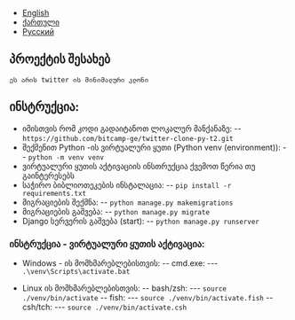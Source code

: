 - [English](https://github.com/bitcamp-group-2/twitter-clone-py-t2/blob/george/readme.md)
- [ქართული](https://github.com/bitcamp-group-2/twitter-clone-py-t2/blob/george/redme.ge.md)
- [Русский](https://github.com/bitcamp-group-2/twitter-clone-py-t2/blob/george/readme.ru.md)

## პროექტის შესახებ
    ეს არის twitter ის მინიმალური კლონი

## ინსტრუქცია:
- იმისთვის რომ კოდი გადაიტანოთ ლოკალურ მანქანაზე:
-- `https://github.com/bitcamp-ge/twitter-clone-py-t2.git`
- შექმენით Python -ის ვირტუალური ყუთი (Python venv (environment)):
-- `python -m venv venv`
- ვირტუალური ყუთის აქტივაციის ინსთრუქცია ქვემოთ წერია თუ გაინტერესებს
- საჭირო ბიბლიოთეკების ინსტალაცია:
-- `pip install -r requirements.txt`
- მიგრაციების შექმნა:
-- `python manage.py makemigrations`
- მიგრაციების გაშვება:
-- `python manage.py migrate`
- Django სერვერის გაშვება (start):
-- `python manage.py runserver`


### ინსტრუქცია - ვირტუალური ყუთის აქტივაცია:

- Windows - ის მომხმარებლებისთვის:
-- cmd.exe:
--- `.\venv\Scripts\activate.bat`

- Linux ის მომხმარებლებისთვის:
-- bash/zsh:
--- `source ./venv/bin/activate`
-- fish:
--- `source ./venv/bin/activate.fish`
-- csh/tch:
--- `source ./venv/bin/activate.csh`










